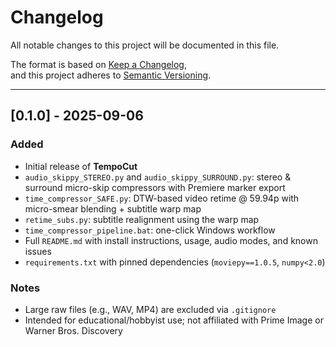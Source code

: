 # Changelog

All notable changes to this project will be documented in this file.

The format is based on [Keep a Changelog](https://keepachangelog.com/en/1.1.0/),  
and this project adheres to [Semantic Versioning](https://semver.org/).

---

## [0.1.0] - 2025-09-06
### Added
- Initial release of **TempoCut**
- `audio_skippy_STEREO.py` and `audio_skippy_SURROUND.py`: stereo & surround micro-skip compressors with Premiere marker export
- `time_compressor_SAFE.py`: DTW-based video retime @ 59.94p with micro-smear blending + subtitle warp map
- `retime_subs.py`: subtitle realignment using the warp map
- `time_compressor_pipeline.bat`: one-click Windows workflow
- Full `README.md` with install instructions, usage, audio modes, and known issues
- `requirements.txt` with pinned dependencies (`moviepy==1.0.5`, `numpy<2.0`)

### Notes
- Large raw files (e.g., WAV, MP4) are excluded via `.gitignore`
- Intended for educational/hobbyist use; not affiliated with Prime Image or Warner Bros. Discovery
